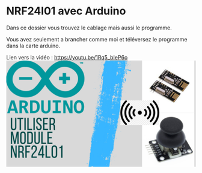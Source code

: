 # NRF24l01 avec Arduino
Dans ce dossier vous trouvez le cablage mais aussi le programme.

Vous avez seulement a brancher comme moi et téléversez le programme dans la carte arduino.

Lien vers la vidéo : https://youtu.be/1Rq5_bIeP6o
![alt text](https://github.com/electrocodeur/rf24_arduino/blob/main/arduinonrf24l01.png?raw=true)
